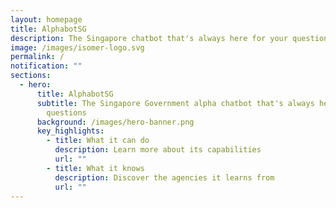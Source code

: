 ```yaml
---
layout: homepage
title: AlphabotSG
description: The Singapore chatbot that's always here for your questions
image: /images/isomer-logo.svg
permalink: /
notification: ""
sections:
  - hero:
      title: AlphabotSG
      subtitle: The Singapore Government alpha chatbot that's always here for your
        questions
      background: /images/hero-banner.png
      key_highlights:
        - title: What it can do
          description: Learn more about its capabilities
          url: ""
        - title: What it knows
          description: Discover the agencies it learns from
          url: ""
---
```

